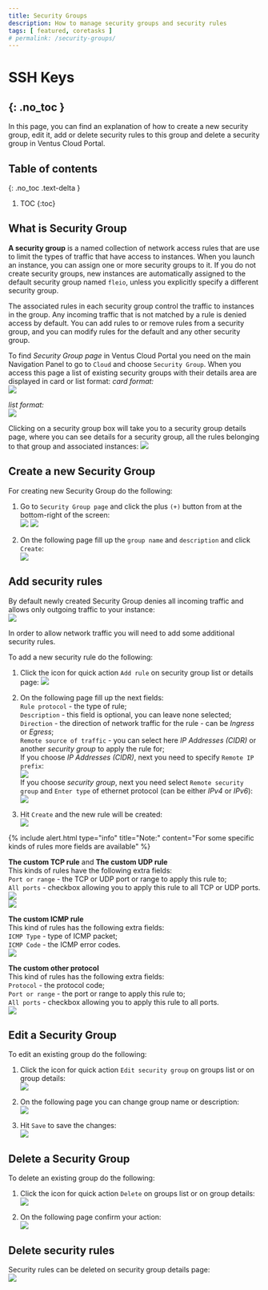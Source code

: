 ```yaml
---
title: Security Groups
description: How to manage security groups and security rules
tags: [ featured, coretasks ]
# permalink: /security-groups/
---
```

# SSH Keys
{: .no_toc }
---
In this page, you can find an explanation of how to create a new security group, edit it, add or delete security rules to this group and delete a security group in Ventus Cloud Portal.

## Table of contents
{: .no_toc .text-delta }

1. TOC
{:toc}

## What is Security Group
**A security group** is a named collection of network access rules that are use to limit the types of traffic that have access to instances. When you launch an instance, you can assign one or more security groups to it. If you do not create security groups, new instances are automatically assigned to the default security group named `fleio`, unless you explicitly specify a different security group.

The associated rules in each security group control the traffic to instances in the group. Any incoming traffic that is not matched by a rule is denied access by default. You can add rules to or remove rules from a security group, and you can modify rules for the default and any other security group.

To find *Security Group page* in Ventus Cloud Portal you need on the main Navigation Panel to go to `Cloud` and choose `Security Group`. When you access this page a list of existing security groups with their details area are displayed in card or list format:
*card format:*  
![](../../assets/img/security-groups/security_groups_1.png)  

*list format:*  
![](../../assets/img/security-groups/security_groups_2.png)    

Clicking on a security group box will take you to a security group details page, where you can see details for a security group, all the rules belonging to that group and associated instances:
![](../../assets/img/security-groups/security_groups_3.png)  

## Create a new Security Group

For creating new Security Group do the following:
1) Go to `Security Group page` and click the plus `(+)` button from at the bottom-right of the screen:     
![](../../assets/img/security-groups/security_groups_4.png)
![](../../assets/img/security-groups/security_groups_5.png)    

2) On the following page fill up the `group name` and `description` and click `Create`:  
![](../../assets/img/security-groups/security_groups_6.png)   

## Add security rules 
By default newly created Security Group denies all incoming traffic and allows only outgoing traffic to your instance:  
![](../../assets/img/security-groups/security_groups_7.png)  

In order to allow network traffic you will need to add some additional security rules.

To add a new security rule do the following:  
1) Click the icon for quick action `Add rule` on security group list or details page: 
![](../../assets/img/security-groups/security_groups_8.png)   

2) On the following page fill up the next fields:  
`Rule protocol` - the type of rule;  
`Description` - this field is optional, you can leave none selected;  
`Direction` - the direction of network traffic for the rule - can be *Ingress* or *Egress*;  
`Remote source of traffic` - you can select here *IP Addresses (CIDR)* or another *security group* to apply the rule for;  
If you choose *IP Addresses (CIDR)*, next you need to specify  `Remote IP prefix`:  
![](../../assets/img/security-groups/security_groups_9.png)     
If you choose *security group*, next you need select `Remote security group` and `Enter type` of ethernet protocol (can be either *IPv4* or *IPv6*):   
![](../../assets/img/security-groups/security_groups_10.png)    

3) Hit `Create` and the new rule will be created:  
![](../../assets/img/security-groups/security_groups_11.png) 


{% include alert.html type="info" title="Note:" content="For some specific kinds of rules more fields are available" %}

**The custom TCP rule** and **The custom UDP rule**   
This kinds of rules have the following extra fields:    
`Port or range` - the TCP or UDP port or range to apply this rule to;  
`All ports` - checkbox allowing you to apply this rule to all TCP or UDP ports.    
![](../../assets/img/security-groups/security_groups_13.png)  
![](../../assets/img/security-groups/security_groups_14.png)    

**The custom ICMP rule**  
This kind of rules has the following extra fields:  
`ICMP Type` - type of ICMP packet;  
`ICMP Code` - the ICMP error codes.  
![](../../assets/img/security-groups/security_groups_12.png)   

**The custom other protocol**  
This kind of rules has the following extra fields:   
`Protocol` - the protocol code;  
`Port or range` - the port or range to apply this rule to;  
`All ports` - checkbox allowing you to apply this rule to all ports.  
![](../../assets/img/security-groups/security_groups_15.png)  

## Edit a Security Group  
To edit an existing group do the following:  
1) Click the icon for quick action `Edit security group` on groups list or on group details:  
![](../../assets/img/security-groups/security_groups_16.png)    

2) On the following page you can change group name or description:  
![](../../assets/img/security-groups/security_groups_17.png)   

3) Hit `Save` to save the changes:  
![](../../assets/img/security-groups/security_groups_18.png)    

## Delete a Security Group  
To delete an existing group do the following:  
1) Click the icon for quick action `Delete` on groups list or on group details:  
![](../../assets/img/security-groups/security_groups_19.png)    

2) On the following page confirm your action:  
![](../../assets/img/security-groups/security_groups_20.png)  

## Delete security rules  
Security rules can be deleted on security group details page:  
![](../../assets/img/security-groups/security_groups_21.png)  




